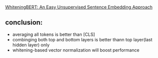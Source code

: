 [WhiteningBERT: An Easy Unsupervised Sentence Embedding Approach](https://arxiv.org/pdf/2104.01767.pdf)   
## conclusion:
* averaging all tokens is better than [CLS]
* combinging both top and bottom layers is better thann top layer(last hidden layer) only
* whitening-based vector normalization will boost performance

